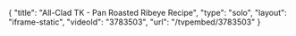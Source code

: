 {
    "title": "All-Clad TK - Pan Roasted Ribeye Recipe",
    "type": "solo",
    "layout": "iframe-static",
    "videoId": "3783503",
    "url": "\/tvpembed\/3783503"
}
